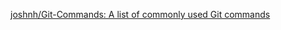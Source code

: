
[joshnh/Git-Commands: A list of commonly used Git commands](https://github.com/joshnh/Git-Commands)
